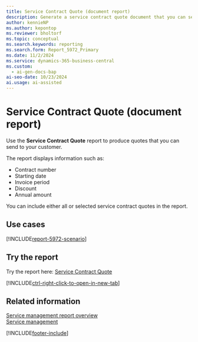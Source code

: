 ```yaml
---
title: Service Contract Quote (document report)
description: Generate a service contract quote document that you can send to your customer.
author: kennieNP
ms.author: kepontop
ms.reviewer: bholtorf
ms.topic: conceptual
ms.search.keywords: reporting
ms.search.form: Report_5972_Primary
ms.date: 11/2/2024
ms.service: dynamics-365-business-central
ms.custom:
  - ai-gen-docs-bap
ai-seo-date: 10/23/2024
ai.usage: ai-assisted
---
```


# Service Contract Quote (document report)

Use the **Service Contract Quote** report to produce quotes that you can send to your customer.

The report displays information such as:

- Contract number
- Starting date
- Invoice period
- Discount
- Annual amount 

You can include either all or selected service contract quotes in the report.

## Use cases

[!INCLUDE[report-5972-scenario](../includes/report-5972-scenario-include.md)]

<!-- 

Prompt

Below is a report in an ERP system. Provide 3-4 use cases for different personas working with project management or finance for projects.

Format like this:    
  
As a <persona>, use the report to    
* use case 1  
* use case 2    

Do not capitalize the persona names. 

Do not start lines with "Use the data to"

## Report name
Service Contract Quote

## Report description

### What the report does

### Use cases

Please include your data sources and URLs

-->

## Try the report

Try the report here: [Service Contract Quote](https://businesscentral.dynamics.com?report=5972)

[!INCLUDE[ctrl-right-click-to-open-in-new-tab](../includes/ctrl-right-click-to-open-in-new-tab.md)]

## Related information

[Service management report overview](../service-reports.md)  
[Service management](../service-service.md)  

[!INCLUDE[footer-include](../includes/footer-banner.md)]